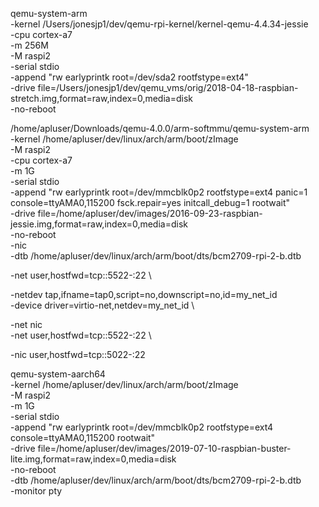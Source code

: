 qemu-system-arm \
-kernel /Users/jonesjp1/dev/qemu-rpi-kernel/kernel-qemu-4.4.34-jessie \
-cpu cortex-a7 \
-m 256M \
-M raspi2 \
-serial stdio \
-append "rw earlyprintk root=/dev/sda2 rootfstype=ext4" \
-drive file=/Users/jonesjp1/dev/qemu_vms/orig/2018-04-18-raspbian-stretch.img,format=raw,index=0,media=disk \
-no-reboot


/home/apluser/Downloads/qemu-4.0.0/arm-softmmu/qemu-system-arm \
-kernel /home/apluser/dev/linux/arch/arm/boot/zImage \
-M raspi2 \
-cpu cortex-a7 \
-m 1G \
-serial stdio \
-append "rw earlyprintk root=/dev/mmcblk0p2 rootfstype=ext4 panic=1 console=ttyAMA0,115200 fsck.repair=yes initcall_debug=1 rootwait" \
-drive file=/home/apluser/dev/images/2016-09-23-raspbian-jessie.img,format=raw,index=0,media=disk \
-no-reboot \
-nic \
-dtb /home/apluser/dev/linux/arch/arm/boot/dts/bcm2709-rpi-2-b.dtb

-net user,hostfwd=tcp::5522-:22 \

-netdev tap,ifname=tap0,script=no,downscript=no,id=my_net_id \
-device driver=virtio-net,netdev=my_net_id \

-net nic \
-net user,hostfwd=tcp::5522-:22 \


-nic user,hostfwd=tcp::5022-:22


qemu-system-aarch64 \
-kernel /home/apluser/dev/linux/arch/arm/boot/zImage \
-M raspi2 \
-m 1G \
-serial stdio \
-append "rw earlyprintk root=/dev/mmcblk0p2 rootfstype=ext4 console=ttyAMA0,115200 rootwait" \
-drive file=/home/apluser/dev/images/2019-07-10-raspbian-buster-lite.img,format=raw,index=0,media=disk \
-no-reboot \
-dtb /home/apluser/dev/linux/arch/arm/boot/dts/bcm2709-rpi-2-b.dtb \
-monitor pty
